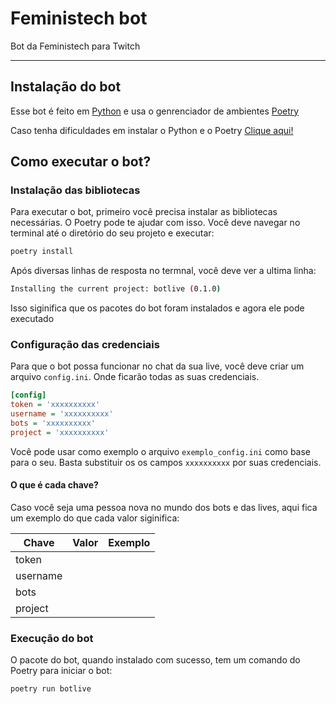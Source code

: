 # Feministech bot

Bot da Feministech para Twitch


---


## Instalação do bot

Esse bot é feito em [Python](python.org) e usa o genrenciador de ambientes [Poetry](https://python-poetry.org/)

Caso tenha dificuldades em instalar o Python e o Poetry [Clique aqui!](/docs/instalacao.md)


## Como executar o bot?

### Instalação das bibliotecas

Para executar o bot, primeiro você precisa instalar as bibliotecas necessárias. O Poetry pode te ajudar com isso. Você deve navegar no terminal até o diretório do seu projeto e executar:

```bash
poetry install
```

Após diversas linhas de resposta no termnal, você deve ver a ultima linha:

```bash
Installing the current project: botlive (0.1.0)
```

Isso siginifica que os pacotes do bot foram instalados e agora ele pode executado

### Configuração das credenciais

Para que o bot possa funcionar no chat da sua live, você deve criar um arquivo `config.ini`. Onde ficarão todas as suas credenciais.

```ini
[config]
token = 'xxxxxxxxxx'
username = 'xxxxxxxxxx'
bots = 'xxxxxxxxxx'
project = 'xxxxxxxxxx'
```

Você pode usar como exemplo o arquivo `exemplo_config.ini` como base para o seu. Basta substituir os os campos `xxxxxxxxxx` por suas credenciais.

#### O que é cada chave?

Caso você seja uma pessoa nova no mundo dos bots e das lives, aqui fica um exemplo do que cada valor siginifica:

| Chave | Valor | Exemplo |
| ----- | ----- | ------- |
| token    |       |         |
| username |       |         |
| bots     |       |         |
| project  |       |         |

### Execução do bot

O pacote do bot, quando instalado com sucesso, tem um comando do Poetry para iniciar o bot:

```bash
poetry run botlive
```
